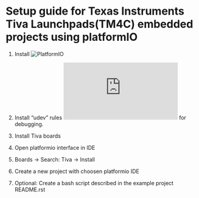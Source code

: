 # Setup guide for Texas Instruments Tiva Launchpads(TM4C) embedded projects using platformIO


1. Install ![PlatformIO](https://www.platformio.org/install/)
2. Install “udev” rules ![99-platformio-udev.rules](https://docs.platformio.org/en/latest/faq.html#faq-udev-rules) for debugging.
3. Install Tiva boards 
  1. Open platformio interface in IDE
  2. Boards -> Search: Tiva -> Install

4. Create a new project with choosen platformio IDE

5. Optional: Create a bash script described in the example project README.rst
